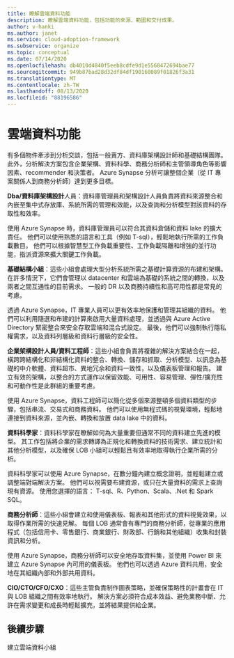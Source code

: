 ```yaml
---
title: 瞭解雲端資料功能
description: 瞭解雲端資料功能，包括功能的來源、範圍和交付成果。
author: v-hanki
ms.author: janet
ms.service: cloud-adoption-framework
ms.subservice: organize
ms.topic: conceptual
ms.date: 07/14/2020
ms.openlocfilehash: db4010d4840f5eeb8cdfe9d1e5568472694bae77
ms.sourcegitcommit: 949b87bad28d32df84df190160089f01826f3a31
ms.translationtype: MT
ms.contentlocale: zh-TW
ms.lasthandoff: 08/13/2020
ms.locfileid: "88196586"
---
```

# <a name="cloud-data-functions"></a>雲端資料功能

有多個物件牽涉到分析交談，包括一般賣方、資料庫架構設計師和基礎結構團隊。 此外，分析解決方案包含企業架構、資料科學、商務分析師和主管領導角色等影響因素、recommender 和決策者。 Azure Synapse 分析可讓整個企業（從 IT 專案關係人到商務分析師）達到更多目標。

**Dba/資料庫架構設計**人員：資料庫管理員和架構設計人員負責將資料來源整合和內嵌至集中式存放庫、系統所需的管理和效能，以及查詢和分析模型對該資料的存取性和效率。

使用 Azure Synapse 時，資料庫管理員可以符合其資料倉儲和資料 lake 的擴大責任。 他們可以使用熟悉的語言和工具（例如 T-sql），輕鬆地執行所需的工作負載數目。 他們可以根據智慧型工作負載重要性、工作負載隔離和增強的並行功能，指派資源來擴大關鍵工作負載。

**基礎結構小組**：這些小組會處理大型分析系統所需之基礎計算資源的布建和架構。 在許多情況下，它們會管理以 datacenter 和雲端為基礎的系統之間的轉換，以及兩者之間互通性的目前需求。 一般的 DR 以及商務持續性和高可用性都是常見的考慮。

透過 Azure Synapse，IT 專業人員可以更有效率地保護和管理其組織的資料。 他們可以利用隨選和布建的計算來啟用大量資料處理，並透過與 Azure Active Directory 緊密整合來安全存取雲端和混合式設定。 最後，他們可以強制執行隱私權需求，以及資料列層級和資料行層級的安全性。

**企業架構設計人員/資料工程師**：這些小組會負責將複雜的解決方案結合在一起，橫跨跨結構化和非結構化資料的整合、轉換、儲存和抓取、分析模型、以訊息為基礎的中介軟體、資料超市、異地冗余和資料一致性，以及儀表板管理和報告。 建立有效的架構，以整合的方式運作以保留效能、可用性、容易管理、彈性/擴充性和可動作性是此群組的重要考慮。

使用 Azure Synapse，資料工程師可以簡化從多個來源整頓多個資料類型的步驟，包括串流、交易式和商務資料。 他們可以使用無程式碼的視覺環境，輕鬆地連接到資料來源，並內嵌、轉換和放置 data lake 中的資料。

**資料科學家**：資料科學家在瞭解如何為大量重要但通常不同的資料建立先進的模型。 其工作包括將企業的需求轉譯為正規化和轉換資料的技術需求、建立統計和其他分析模型，以及確保 LOB 小組可以輕鬆且有效率地取得執行企業所需的分析。

資料科學家可以使用 Azure Synapse，在數分鐘內建立概念證明，並輕鬆建立或調整端對端解決方案。 他們可以視需要布建資源，或只在大量資料的需求上查詢現有資源。 使用您選擇的語言： T-sql、R、Python、Scala、.Net 和 Spark SQL。

**商務分析師**：這些小組會建立和使用儀表板、報表和其他形式的資料視覺效果，以取得作業所需的快速見解。 每個 LOB 通常會有專門的商務分析師，從專業的應用程式（包括信用卡、零售銀行、商業銀行、財政部、行銷和其他組織）收集和封裝資訊和分析。  

使用 Azure Synapse，商務分析師可以安全地存取資料集，並使用 Power BI 來建立 Azure Synapse 內可用的儀表板。 他們也可以透過 Azure 資料共用，安全地在其組織內部和外部共用資料。

**CIO/CTO/CFO/CXO**：這些主管負責制作圖表策略，並確保策略性的計畫會在 IT 與 LOB 組織之間有效率地執行。 解決方案必須符合成本效益、避免業務中斷、允許在需求變更和成長時輕鬆擴充，並將結果提供給企業。

## <a name="next-steps"></a>後續步驟

建立雲端資料小組

